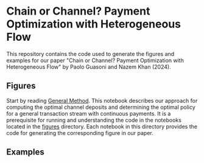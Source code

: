 # Chain or Channel? Payment Optimization with Heterogeneous Flow

This repository contains the code used to generate the figures and examples for our paper "Chain or Channel? Payment Optimization with Heterogeneous Flow" by Paolo Guasoni and Nazem Khan (2024). 

## Figures

Start by reading [General Method](GeneralMethod.ipynb). This notebook describes our approach for computing the optimal channel deposits and determining the optimal policy for a general transaction stream with continuous payments. It is a prerequisite for running and understanding the code in the notebooks located in the [figures](figures) directory.  Each notebook in this directory provides the code for generating the corresponding figure in our paper.

## Examples
